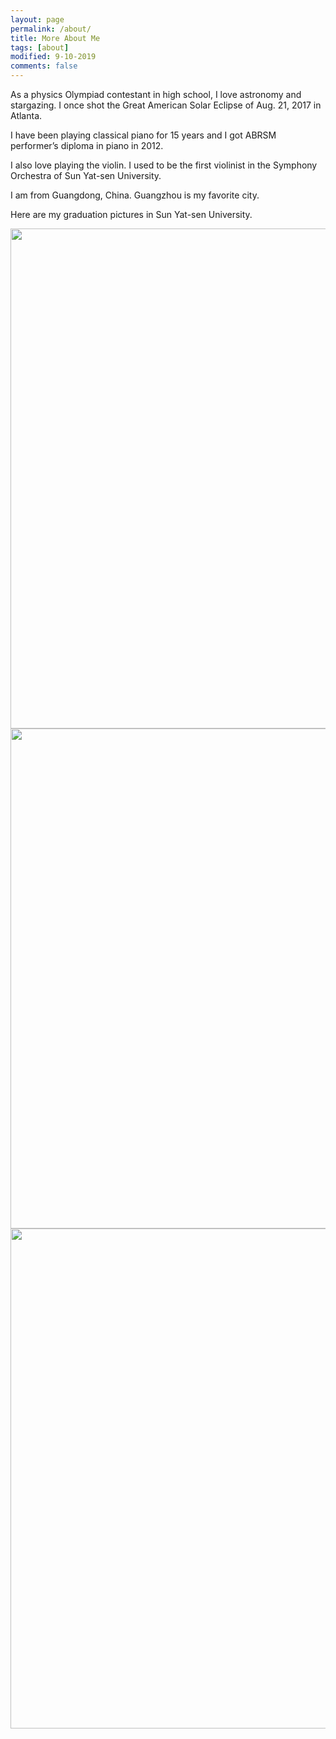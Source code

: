 ```yaml
---
layout: page
permalink: /about/
title: More About Me
tags: [about]
modified: 9-10-2019
comments: false
---
```


As a physics Olympiad contestant in high school, I love astronomy and stargazing. I once shot the Great American Solar Eclipse of Aug. 21, 2017 in Atlanta.

I have been playing classical piano for 15 years and I got ABRSM performer’s diploma in piano in 2012.

I also love playing the violin. I used to be the first violinist in the Symphony Orchestra of Sun Yat-sen University.

I am from Guangdong, China. Guangzhou is my favorite city.

Here are my graduation pictures in Sun Yat-sen University.

<img src="https://chersophyte.github.io/images/picture1.jpg" width="800px" />
<br />
<img src="https://chersophyte.github.io/images/picture2.jpg" width="800px" />
<br />
<img src="https://chersophyte.github.io/images/picture3.jpg" width="800px" />




